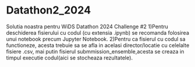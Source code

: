 # Datathon2_2024
Solutia noastra pentru WiDS Datathon 2024 Challenge #2
1)Pentru deschiderea fisierului cu codul (cu extensia .ipynb) se recomanda folosirea unui notebook precum Jupyter Notebook. 2)Pentru ca fisierul cu codul sa functioneze, acesta trebuie sa se afla in acelasi director/locatie cu celelalte fisiere .csv, mai putin fisierul submmission_ensemble,acesta se creaza in timpul executie codul(aici se stocheaza rezultatele).
